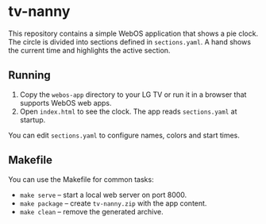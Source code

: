 # tv-nanny

This repository contains a simple WebOS application that shows a pie clock. The circle is divided into sections defined in `sections.yaml`. A hand shows the current time and highlights the active section.

## Running

1. Copy the `webos-app` directory to your LG TV or run it in a browser that supports WebOS web apps.
2. Open `index.html` to see the clock. The app reads `sections.yaml` at startup.

You can edit `sections.yaml` to configure names, colors and start times.

## Makefile

You can use the Makefile for common tasks:

- `make serve` – start a local web server on port 8000.
- `make package` – create `tv-nanny.zip` with the app content.
- `make clean` – remove the generated archive.
